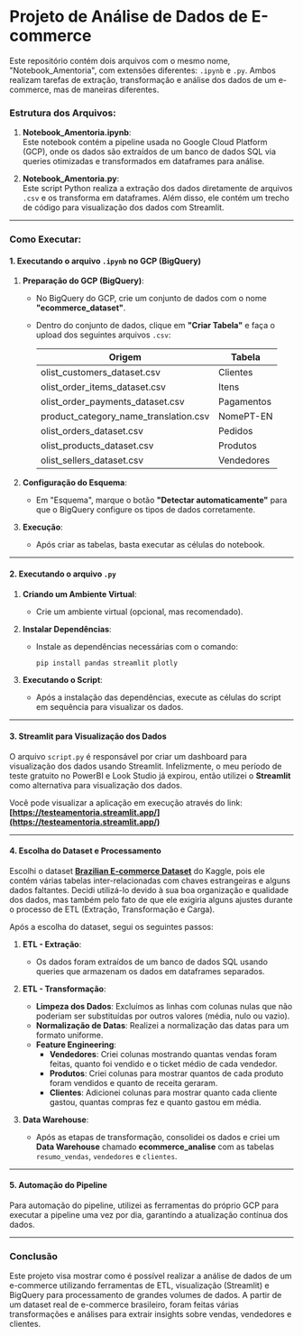 # **Projeto de Análise de Dados de E-commerce**

Este repositório contém dois arquivos com o mesmo nome, "Notebook_Amentoria", com extensões diferentes: `.ipynb` e `.py`. Ambos realizam tarefas de extração, transformação e análise dos dados de um e-commerce, mas de maneiras diferentes.

### Estrutura dos Arquivos:

1. **Notebook_Amentoria.ipynb**:  
   Este notebook contém a pipeline usada no Google Cloud Platform (GCP), onde os dados são extraídos de um banco de dados SQL via queries otimizadas e transformados em dataframes para análise.

2. **Notebook_Amentoria.py**:  
   Este script Python realiza a extração dos dados diretamente de arquivos `.csv` e os transforma em dataframes. Além disso, ele contém um trecho de código para visualização dos dados com Streamlit.

---

### Como Executar:

#### 1. **Executando o arquivo `.ipynb` no GCP (BigQuery)**

1. **Preparação do GCP (BigQuery)**:
   - No BigQuery do GCP, crie um conjunto de dados com o nome **"ecommerce_dataset"**.
   - Dentro do conjunto de dados, clique em **"Criar Tabela"** e faça o upload dos seguintes arquivos `.csv`:
   
     | Origem                               | Tabela                 |
     |--------------------------------------|------------------------|
     | olist_customers_dataset.csv          | Clientes               |
     | olist_order_items_dataset.csv        | Itens                  |
     | olist_order_payments_dataset.csv     | Pagamentos             |
     | product_category_name_translation.csv| NomePT-EN              |
     | olist_orders_dataset.csv             | Pedidos                |
     | olist_products_dataset.csv           | Produtos               |
     | olist_sellers_dataset.csv            | Vendedores             |

2. **Configuração do Esquema**:  
   - Em "Esquema", marque o botão **"Detectar automaticamente"** para que o BigQuery configure os tipos de dados corretamente.
   
3. **Execução**:  
   - Após criar as tabelas, basta executar as células do notebook.

---

#### 2. **Executando o arquivo `.py`**

1. **Criando um Ambiente Virtual**:
   - Crie um ambiente virtual (opcional, mas recomendado).
   
2. **Instalar Dependências**:
   - Instale as dependências necessárias com o comando:
     ```bash
     pip install pandas streamlit plotly
     ```

3. **Executando o Script**:
   - Após a instalação das dependências, execute as células do script em sequência para visualizar os dados.

---

#### 3. **Streamlit para Visualização dos Dados**

O arquivo `script.py` é responsável por criar um dashboard para visualização dos dados usando Streamlit. Infelizmente, o meu período de teste gratuito no PowerBI e Look Studio já expirou, então utilizei o **Streamlit** como alternativa para visualização dos dados.

Você pode visualizar a aplicação em execução através do link:  
**[https://testeamentoria.streamlit.app/](https://testeamentoria.streamlit.app/)**

---

#### 4. **Escolha do Dataset e Processamento**

Escolhi o dataset **[Brazilian E-commerce Dataset](https://www.kaggle.com/datasets/olistbr/brazilian-ecommerce)** do Kaggle, pois ele contém várias tabelas inter-relacionadas com chaves estrangeiras e alguns dados faltantes. Decidi utilizá-lo devido à sua boa organização e qualidade dos dados, mas também pelo fato de que ele exigiria alguns ajustes durante o processo de ETL (Extração, Transformação e Carga).

Após a escolha do dataset, segui os seguintes passos:

1. **ETL - Extração**:
   - Os dados foram extraídos de um banco de dados SQL usando queries que armazenam os dados em dataframes separados.

2. **ETL - Transformação**:
   - **Limpeza dos Dados**: Excluímos as linhas com colunas nulas que não poderiam ser substituídas por outros valores (média, nulo ou vazio).
   - **Normalização de Datas**: Realizei a normalização das datas para um formato uniforme.
   - **Feature Engineering**:
     - **Vendedores**: Criei colunas mostrando quantas vendas foram feitas, quanto foi vendido e o ticket médio de cada vendedor.
     - **Produtos**: Criei colunas para mostrar quantos de cada produto foram vendidos e quanto de receita geraram.
     - **Clientes**: Adicionei colunas para mostrar quanto cada cliente gastou, quantas compras fez e quanto gastou em média.

3. **Data Warehouse**:
   - Após as etapas de transformação, consolidei os dados e criei um **Data Warehouse** chamado **ecommerce_analise** com as tabelas `resumo_vendas`, `vendedores` e `clientes`.

---

#### 5. **Automação do Pipeline**

Para automação do pipeline, utilizei as ferramentas do próprio GCP para executar a pipeline uma vez por dia, garantindo a atualização contínua dos dados.

---

### Conclusão

Este projeto visa mostrar como é possível realizar a análise de dados de um e-commerce utilizando ferramentas de ETL, visualização (Streamlit) e BigQuery para processamento de grandes volumes de dados. A partir de um dataset real de e-commerce brasileiro, foram feitas várias transformações e análises para extrair insights sobre vendas, vendedores e clientes.
